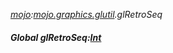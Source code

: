 _[mojo](../../modules/mojo/mojo-module.md):[mojo.graphics.glutil](../../modules/mojo/mojo-graphics-glutil.md).glRetroSeq_
##### Global glRetroSeq:[Int](../../modules/wonkey/wonkey-types-int.md)
